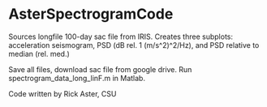 # AsterSpectrogramCode
Sources longfile 100-day sac file from IRIS. Creates three subplots: acceleration seismogram, PSD (dB rel. 1 (m/s^2)^2/Hz), and PSD relative to median (rel. med.)

Save all files, download sac file from google drive. 
Run spectrogram_data_long_linF.m in Matlab.

Code written by Rick Aster, CSU
